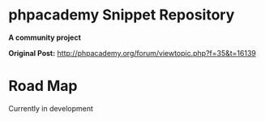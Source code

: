 phpacademy Snippet Repository
=================================
**A community project**

**Original Post:** http://phpacademy.org/forum/viewtopic.php?f=35&t=16139

Road Map
=================================
Currently in development